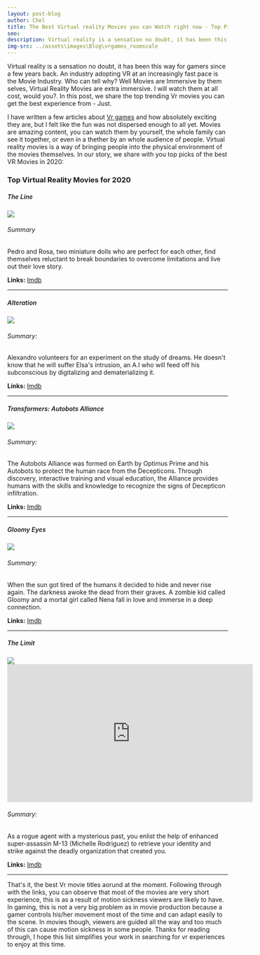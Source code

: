 ```yaml
---
layout: post-blog
author: Chel
title: The Best Virtual reality Movies you can Watch right now - Top Picks for 2020
seo: 
description: Virtual reality is a sensation no doubt, it has been this way for gamers since a few years back. An industry adopting VR at an increaing pace is the Movie Industry. Who can tell why? Well Movies are Immersive by them selves, Virtual Reality Movies are extra immersive. I will watch them at all cost, would you?. In this post, we share the top trending Vr movies you can get the best experience from - Just.
img-src: ../assets\images\Blog\vrgames_roomscale
---
```


Virtual reality is a sensation no doubt, it has been this way for gamers since a few years back. An industry adopting VR at an increasingly fast pace is the Movie Industry. Who can tell why? Well Movies are Immersive by them selves, Virtual Reality Movies are extra immersive. I will watch them at all cost, would you?. In this post, we share the top trending Vr movies you can get the best experience from - Just.


I have written a few articles about <a href="https://cheloverboard.netlify.app/top-10-room-scale-vr-game-to-play-in-2020/">Vr games</a> and how absolutely exciting they are, but I felt like the fun was not dispersed enough to all yet. Movies are amazing content, you can watch them by yourself, the whole family can see it together, or even in a thether by an whole audience of people. Virtual reality movies is a way of bringing people into the physical environment of the movies themselves. In our story, we share with you top picks of the best VR Movies in 2020:


<h3>Top Virtual Reality Movies for 2020</h3>

<h5 style="font-weight: 600;">The Line</h5>
<a href="https://www.imdb.com/title/tt10869836/?ref_=kw_li_tt"><img src="https://m.media-amazon.com/images/M/MV5BNDRlYWY5YzQtMTc1Yi00Yzk1LTllNmEtMmY1NzliYmE0Y2Q0XkEyXkFqcGdeQXVyMzQyMTYyNjQ@._V1_UX182_CR0,0,182,268_AL_.jpg"/></a>
<h6>Summary</h6>
Pedro and Rosa, two miniature dolls who are perfect for each other, find themselves reluctant to break boundaries to overcome limitations and live out their love story.

<p><strong>Links:</strong> <a href="https://www.imdb.com/title/tt10869836/?ref_=kw_li_tt">Imdb</a></p>
<hr>

<h5 style="font-weight: 600;">Alteration</h5>
<a href="https://www.imdb.com/title/tt6682676/?ref_=kw_li_tt"><img src="https://m.media-amazon.com/images/M/MV5BMmI0MDdhNjgtMDhlMy00ZDk5LTlkMTctNGVlNWZjY2YyMjU2XkEyXkFqcGdeQXVyNzEyNTYyMzU@._V1_UX182_CR0,0,182,268_AL_.jpg"/></a>
<h6>Summary:</h6>
Alexandro volunteers for an experiment on the study of dreams. He doesn't know that he will suffer Elsa's intrusion, an A.I who will feed off his subconscious by digitalizing and dematerializing it.

<p><strong>Links:</strong> <a href="https://www.imdb.com/title/tt6682676/?ref_=kw_li_tt">Imdb</a></p>
<hr>

<h5 style="font-weight: 600;">Transformers: Autobots Alliance</h5>
<a href="https://www.imdb.com/title/tt7781226/?ref_=kw_li_tt"><img src="https://m.media-amazon.com/images/M/MV5BZTRhMmY4OWQtNWQ2Zi00YzYwLTk2YjctOTIwNTk4ZmFmMWFhXkEyXkFqcGdeQXVyMzAzNDYwMTE@._V1_UY268_CR3,0,182,268_AL_.jpg"/></a>
<h6>Summary: </h6>
The Autobots Alliance was formed on Earth by Optimus Prime and his Autobots to protect the human race from the Decepticons. Through discovery, interactive training and visual education, the Alliance provides humans with the skills and knowledge to recognize the signs of Decepticon infiltration.

<p><strong>Links:</strong> <a href="https://www.imdb.com/title/tt7781226/?ref_=kw_li_tt">Imdb</a></p>
<hr>

<h5 style="font-weight: 600;">Gloomy Eyes</h5>
<a href="https://www.imdb.com/title/tt9670896/?ref_=kw_li_tt"><img src="https://m.media-amazon.com/images/M/MV5BNTUyNzI2MTU1N15BMl5BanBnXkFtZTgwMjM5Nzc0NzM@._V1_UX182_CR0,0,182,268_AL_.jpg"/></a>
<h6>Summary: </h6>
When the sun got tired of the humans it decided to hide and never rise again. The darkness awoke the dead from their graves. A zombie kid called Gloomy and a mortal girl called Nena fall in love and immerse in a deep connection.

<p><strong>Links:</strong> <a href="https://www.imdb.com/title/tt9670896/?ref_=kw_li_tt">Imdb</a></p>
<hr>

<h5 style="font-weight: 600;">The Limit</h5>
<a href="https://www.imdb.com/title/tt8011436/?ref_=kw_li_tt"><img src="https://m.media-amazon.com/images/M/MV5BN2FmODM0ZTAtYWJjMC00OTNmLWJiMzUtM2NjYmNlN2JiMmI0XkEyXkFqcGdeQXVyMzI3MzkxOTQ@._V1_UX182_CR0,0,182,268_AL_.jpg"/></a>
<iframe width="560" height="315" src="https://www.youtube.com/embed/TX58AbJq-xo" frameborder="0" allow="accelerometer; autoplay; encrypted-media; gyroscope; picture-in-picture" allowfullscreen></iframe>
<h6>Summary: </h6>
As a rogue agent with a mysterious past, you enlist the help of enhanced super-assassin M-13 (Michelle Rodriguez) to retrieve your identity and strike against the deadly organization that created you.

<p><strong>Links:</strong> <a href="https://www.imdb.com/title/tt8011436/?ref_=kw_li_tt">Imdb</a></p>
<hr>

That's it, the best Vr movie titles aorund at the moment. Following through with the links, you can observe that most of the movies are very short experience, this is as a result of motion sickness viewers are likely to have. In gaming, this is not a very big problem as in movie production because a gamer controls his/her movement most of the time and can adapt easily to the scene. In movies though, viewers are guided all the way and too much of this can cause motion sickness in some people. Thanks for reading through, I hope this list simplifies your work in searching for vr experiences to enjoy at this time. 
